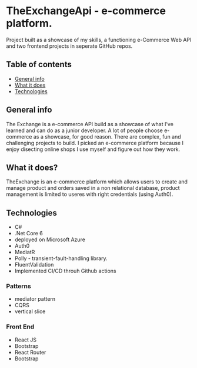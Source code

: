 # TheExchangeApi - e-commerce platform.
Project built as a showcase of my skills, a functioning e-Commerce Web API and two frontend projects in seperate GitHub repos.

## Table of contents
* [General info](#general-info)
* [What it does](#what-it-does)
* [Technologies](#technologies)

## General info
The Exchange is a e-commerce API build as a showcase of what I've learned and can do as a junior developer.
A lot of people choose e-commerce as a showcase, for good reason. There are complex, fun and challenging projects to build.
I picked an e-commerce platform because I enjoy disecting online shops I use myself and figure out how they work.

## What it does?
TheExchange is an e-commerce platform which allows users to create and manage product and orders saved in a non relational database,
product management is limited to useres with right credentials (using Auth0).

## Technologies
 * C#
 * .Net Core 6
 * deployed on Microsoft Azure
 * Auth0
 * MediatR
 * Polly - transient-fault-handling library.
 * FluentValidation
 * Implemented CI/CD throuh Github actions
 ### Patterns
 * mediator pattern
 * CQRS
 * vertical slice
 ### Front End
 * React JS
 * Bootstrap
 * React Router
 * Bootstrap
